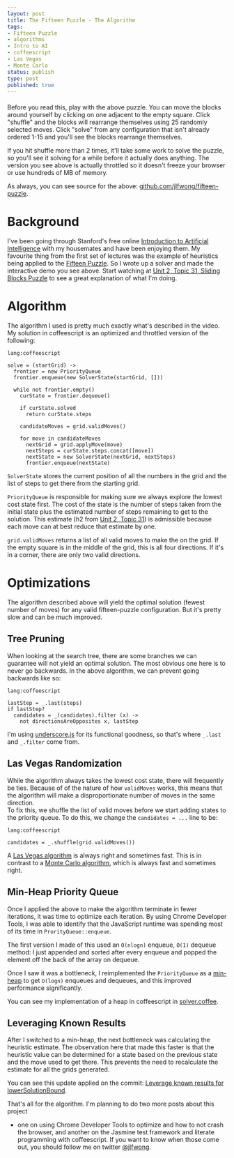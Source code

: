 ```yaml
---
layout: post
title: The Fifteen Puzzle - The Algorithm
tags:
- Fifteen Puzzle
- algorithms
- Intro to AI
- coffeescript
- Las Vegas
- Monte Carlo
status: publish
type: post
published: true
---
```

<link rel="stylesheet" href="http://fonts.googleapis.com/css?family=Satisfy"
type="text/css">
<link rel="stylesheet"
href="http://jamie-wong.com/experiments/fifteen-puzzle/style/puzzle.css"
type="text/css">
<script src="https://ajax.googleapis.com/ajax/libs/jquery/1.6.4/jquery.min.js"></script>
<script src="http://jamie-wong.com/experiments/fifteen-puzzle/vendor/underscore-min.js"></script>
<script src="http://jamie-wong.com/experiments/fifteen-puzzle/src/shared.js"></script>
<script src="http://jamie-wong.com/experiments/fifteen-puzzle/src/grid.js"></script>
<script src="http://jamie-wong.com/experiments/fifteen-puzzle/src/solver.js"></script>
<script src="http://jamie-wong.com/experiments/fifteen-puzzle/src/puzzle.js"></script>

<div id="puzzle" style="margin: 0 auto 20px auto"></div>
<script>var puzzle = new Puzzle($('#puzzle'))</script>

Before you read this, play with the above puzzle. You can move the blocks around 
yourself by clicking on one adjacent to the empty square. Click "shuffle" and 
the blocks will rearrange themselves using 25 randomly selected moves. Click 
"solve" from any configuration that isn't already ordered 1-15 and you'll see 
the blocks rearrange themselves.

If you hit shuffle more than 2 times, it'll take some work to solve the puzzle, 
so you'll see it solving for a while before it actually does anything. The 
version you see above is actually throttled so it doesn't freeze your browser or 
use hundreds of MB of memory.

As always, you can see source for the above:
[github.com/jlfwong/fifteen-puzzle][].

Background
==========

I've been going through Stanford's free online [Introduction to Artificial 
Intelligence][ai-class] with my housemates and have been enjoying them. My 
favourite thing from the first set of lectures was the example of heuristics 
being applied to the [Fifteen Puzzle][]. So I wrote up a solver and made the 
interactive demo you see above. Start watching at [Unit 2, Topic 31, Sliding 
Blocks Puzzle][sliding-puzzle-intro] to see a great explanation of what I'm 
doing.

Algorithm
=========

The algorithm I used is pretty much exactly what's described in the video. My 
solution in coffeescript is an optimized and throttled version of the following:

    lang:coffeescript

    solve = (startGrid) ->
      frontier = new PriorityQueue
      frontier.enqueue(new SolverState(startGrid, []))

      while not frontier.empty()
        curState = frontier.dequeue()

        if curState.solved
          return curState.steps

        candidateMoves = grid.validMoves()

        for move in candidateMoves
          nextGrid = grid.applyMove(move)
          nextSteps = curState.steps.concat([move])
          nextState = new SolverState(nextGrid, nextSteps)
          frontier.enqueue(nextState)

`SolverState` stores the current position of all the numbers in the grid and the 
list of steps to get there from the starting grid.

`PriorityQueue` is responsible for making sure we always explore the lowest cost 
state first. The cost of the state is the number of steps taken from the initial 
state plus the estimated number of steps remaining to get to the solution. This 
estimate (h2 from [Unit 2, Topic 31][sliding-puzzle-intro]) is admissible 
because each move can at best reduce that estimate by one.

`grid.validMoves` returns a list of all valid moves to make the on the grid. If 
the empty square is in the middle of the grid, this is all four directions. If 
it's in a corner, there are only two valid directions.

Optimizations
=============

The algorithm described above will yield the optimal solution (fewest number of 
moves) for any valid fifteen-puzzle configuration. But it's pretty slow and can 
be much improved.

Tree Pruning
------------
When looking at the search tree, there are some branches we can guarantee will 
not yield an optimal solution. The most obvious one here is to never go 
backwards. In the above algorithm, we can prevent going backwards like so:

    lang:coffeescript

    lastStep = _.last(steps)
    if lastStep?
      candidates = _(candidates).filter (x) ->
        not directionsAreOpposites x, lastStep

I'm using [underscore.js][] for its functional goodness, so that's where 
`_.last` and `_.filter` come from.

Las Vegas Randomization
-----------------------
While the algorithm always takes the lowest cost state, there will frequently be 
ties. Because of of the nature of how `validMoves` works, this means that the
algorithm will make a disproportionate number of moves in the same direction.  
To fix this, we shuffle the list of valid moves before we start adding states to 
the priority queue. To do this, we change the `candidates = ...` line to be:

    lang:coffeescript

    candidates = _.shuffle(grid.validMoves())

A [Las Vegas algorithm][] is always right and sometimes fast. This is in 
contrast to a [Monte Carlo algorithm][], which is always fast and sometimes 
right.

Min-Heap Priority Queue
-----------------------
Once I applied the above to make the algorithm terminate in fewer iterations, it 
was time to optimize each iteration. By using Chrome Developer Tools, I was able 
to identify that the JavaScript runtime was spending most of its time in 
`ProrityQueue::enqueue`.

The first version I made of this used an `O(nlogn)` enqueue, `O(1)` dequeue 
method: I just appended and sorted after every enqueue and popped the element 
off the back of the array on dequeue.

Once I saw it was a bottleneck, I reimplemented the `PriorityQueue` as a 
[min-heap][] to get `O(logn)` enqueues and dequeues, and this improved 
performance significantly.

You can see my implementation of a heap in coffeescript in [solver.coffee][].

Leveraging Known Results
------------------------
After I switched to a min-heap, the next bottleneck was calculating the 
heuristic estimate. The observation here that made this faster is that the 
heuristic value can be determined for a state based on the previous state and 
the move used to get there. This prevents the need to recalculate the estimate 
for all the grids generated.

You can see this update applied on the commit: [Leverage known results for 
lowerSolutionBound][lowerSolutionBound].

That's all for the algorithm. I'm planning to do two more posts about this project 
- one on using Chrome Developer Tools to optimize and how to not crash the 
browser, and another on the Jasmine test framework and literate programming with 
coffeescript. If you want to know when those come out, you should follow me on 
twitter [@jlfwong][twitter].

[Fifteen Puzzle]: http://en.wikipedia.org/wiki/Fifteen_puzzle
[ai-class]: https://www.ai-class.com/
[sliding-puzzle-intro]: https://www.ai-class.com/course/video/quizquestion/15/1
[underscore.js]: http://documentcloud.github.com/underscore/
[Las Vegas algorithm]: http://en.wikipedia.org/wiki/Las_vegas_algorithm
[Monte Carlo algorithm]: http://en.wikipedia.org/wiki/Monte_Carlo_algorithm
[github.com/jlfwong/fifteen-puzzle]: https://github.com/jlfwong/fifteen-puzzle
[min-heap]: http://en.wikipedia.org/wiki/Binary_heap
[solver.coffee]: https://github.com/jlfwong/fifteen-puzzle/blob/5ec9ffad6eab8309027e9fe19013b02c4b4f872a/src/solver.coffee
[lowerSolutionBound]: https://github.com/jlfwong/fifteen-puzzle/commit/c6057dc1956cfbe89a119aa26ba0a65f50bc3824
[twitter]: http://twitter.com/jlfwong
